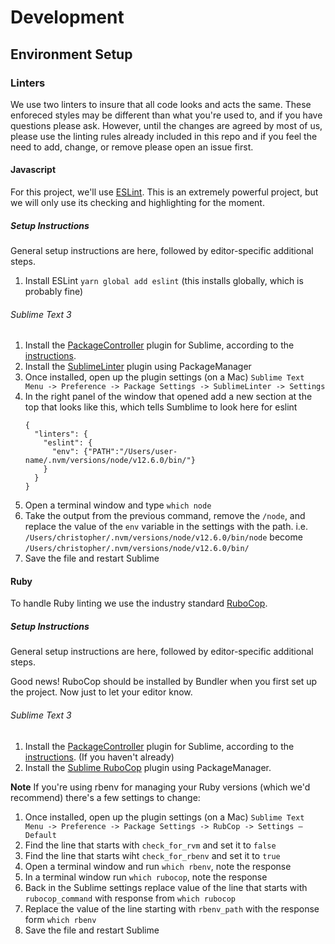 # Development

## Environment Setup

### Linters

We use two linters to insure that all code looks and acts the same. These enforeced styles may be different
than what you're used to, and if you have questions please ask. However, until the changes are agreed by
most of us, please use the linting rules already included in this repo and if you feel the need to add,
change, or remove please open an issue first.

#### Javascript

For this project, we'll use [ESLint](https://eslint.org/). This is an extremely powerful project, but we
will only use its checking and highlighting for the moment.

##### Setup Instructions

General setup instructions are here, followed by editor-specific additional steps.

1. Install ESLint `yarn global add eslint` (this installs globally, which is probably fine)

###### Sublime Text 3

1. Install the [PackageController](https://packagecontrol.io) plugin for Sublime, according to the [instructions](https://packagecontrol.io/installation).
1. Install the [SublimeLinter](http://www.sublimelinter.com/en/stable/) plugin using PackageManager
1. Once installed, open up the plugin settings (on a Mac) `Sublime Text Menu -> Preference -> Package Settings -> SublimeLinter -> Settings`
1. In the right panel of the window that opened add a new section at the top that looks like this,
   which tells Sumblime to look here for eslint
   ```
   {
     "linters": {
       "eslint": {
         "env": {"PATH":"/Users/user-name/.nvm/versions/node/v12.6.0/bin/"}
       }
     }
   }
   ```
1. Open a terminal window and type `which node`
1. Take the output from the previous command, remove the `/node`, and replace the value of the `env` variable
   in the settings with the path. i.e. `/Users/christopher/.nvm/versions/node/v12.6.0/bin/node`
   become `/Users/christopher/.nvm/versions/node/v12.6.0/bin/`
1. Save the file and restart Sublime

#### Ruby

To handle Ruby linting we use the industry standard [RuboCop](https://docs.rubocop.org/en/stable/).

##### Setup Instructions

General setup instructions are here, followed by editor-specific additional steps.

Good news! RuboCop should be installed by Bundler when you first set up the project. Now just to let your
editor know.

###### Sublime Text 3

1. Install the [PackageController](https://packagecontrol.io) plugin for Sublime, according to the [instructions](https://packagecontrol.io/installation). (If you haven't already)
1. Install the [Sublime RuboCop](https://github.com/pderichs/sublime_rubocop) plugin using PackageManager.


**Note** If you're using rbenv for managing your Ruby versions (which we'd recommend) there's a few settings to change:
1. Once installed, open up the plugin settings (on a Mac) `Sublime Text Menu -> Preference -> Package Settings -> RubCop -> Settings – Default`
1. Find the line that starts with `check_for_rvm` and set it to `false`
1. Find the line that starts wiht `check_for_rbenv` and set it to `true`
1. Open a terminal window and run `which rbenv`, note the response
1. In a terminal window run `which rubocop`, note the response
1. Back in the Sublime settings replace value of the line that starts with `rubocop_command` with response from `which rubocop`
1. Replace the value of the line starting with `rbenv_path` with the response form `which rbenv`
1. Save the file and restart Sublime


